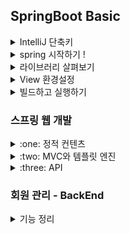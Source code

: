## SpringBoot Basic

<details>
<summary> IntelliJ 단축키 </summary>
<div markdown="1">

## IntelliJ 단축키

### :dart: Getter, Setter 자동생성 단축키

- Widow의 경우: Alt + Inset

</div>
</details>

<details>
<summary> spring 시작하기 ! </summary>
<div markdown="1">

## 프로젝트 생성

- Java 11 사용
- IDE: IntelliJ 또는 Eclipse 사용

### IntelliJ 사용 시 주의사항

IntelliJ 설정에서 [빌드도구 > Gradle] 에서 [빌드 및 실행] 을 모두 Gradle 이 아닌 IntelliJ로 변경해주어야 한다. <br/>
그렇지 않을 경우 Gralde을 통해 실행하여 느려지는 경우가 발생하기 때문이다. IntelliJ를 사용하여 빌드하게 되면 훨씬 빨리 동작한다.

## 스프링 프로젝트 생성 선택

#### 스프링 부트 스타터 사이트로 이동하여 프로젝트 생성

- https://start.spring.io

#### :four_leaf_clover: Project - Maven, Gradle-Groovy Project

- 과거에는 Maven을 많이 사용하였지만, 현재는 Gradle을 많이 사용하는 추세

#### :four_leaf_clover: Language - Java: 11

#### :four_leaf_clover: Spring Boot

- 스프링 버전 선택

## 프로젝트 파일 구성요소

- pom.xml: 메이븐 프로젝트 빌드 파일
- src/main/java: 자바 소스 경로
- src/main/java/DevProjectApplication.java: 애플리케이션을 시작할 수 있는 스프링 구성 메인 클래스 소스파일
- src/main/java.SevletInitializer.java: Project 생성시 Packaging을 War로 선택하였을 때 생성되는 파일
- src/main/resources: 리소스 파일 경로 - 자바 파일을 제외한 모든 파일
- src/main/resources/application.properties: 애플리케이션에서 사용할 여러가지 프로퍼티 정의
- src/main/resouces/static: 스타일시트, 자바스크립트, 이미지 등의 정적 리소스 파일 경로
- src/main/resources/template: 뷰 템플릿(Thymeleaf, Velocity 등) 파일 경로
- src/test: test 코드와 관련된 소스의 경로 - test 코드 중요
- src/build.gradle: version 설정, dependencies 설정

<details>
<summary> build.gradle 코드 보기 </summary>
<div markdown="1">

```java
plugins {
	id 'java'
	id 'org.springframework.boot' version '3.0.1'
	id 'io.spring.dependency-management' version '1.1.0'
}

group = 'hello'
version = '0.0.1-SNAPSHOT'
sourceCompatibility = '17' // java version

repositories {
	mavenCentral() // dependencies 를 다운로드 받는 공개된 사이트 지정
}

dependencies {
	implementation 'org.springframework.boot:spring-boot-starter-thymeleaf'
	implementation 'org.springframework.boot:spring-boot-starter-web'
	testImplementation 'org.springframework.boot:spring-boot-starter-test' // 자동으로 들어가는 dependencies
}

tasks.named('test') {
	useJUnitPlatform()
}

```

</div>
</details>

</div>
</details>

<details>
<summary> 라이브러리 살펴보기 </summary>
<div markdown="1">

## 라이브러리 살펴보기

#### :pushpin: Gradle은 의존관계가 있는 라이브러리를 함께 다운로드 한다.

Console 창에 <br/>
<b>Tomcat started on port(s): 8080 (http) with context path ''</b> <br/>
라는 문구가 뜬다. <br/>
여기서 Tomcat 은 웹서버 이다.

## 스프링 부트 핵심 라이브러리

- spring-boot-starter-web
  - spring-boot-starter-tomcat: 톰캣 - 웹서버
  - spring-webmvc: 스프링 웹 MVC
- spring-boot-starter-thymeleaf: 타임리프 템플릿 엔진(View)
- spring-boot-starter(공통): 스프링부트 + 스프링 코어 + 로깅
  - spring-boot
    - spring-core
  - spring-boot-starter-logging
    - logback, slf4j

## 테스트 라이브러리

- spring-boot-starter-test
  - junit: 테스트 프레임워크
  - mockito: 목 라이브러리
  - assertj: 테스트 코드를 좀 더 편하게 작성하게 도와주는 라이브러리
  - spring-test: 스프링 통합 테스트 지원

</div>
</details>

<details>
<summary> View 환경설정 </summary>
<div markdown="1">

## View 환경설정

### Welcome Page 만들기

- resources/static/index.html
  [참고] static: 변하지 않는 정적 파일

```html
<!DOCTYPE html>
<html>
  <head>
    <title>Hello</title>
    <meta http-equiv="Content-Type" content="text/html; charset=UTF-8" />
  </head>
  <body>
    Hello
    <a href="/hello">hello</a>
  </body>
</html>
```

- 스프링 부트가 제공하는 Welcome Page 기능
  - static/index.html 을 올려두면 Welcome Page 기능 제공

### thymeleaf 템플릿 엔진

- 이를 사용하면 내가 원하는 템플릿으로 변경이 가능
- Controller
  - web application에서 첫번째 진입점이 Controller 이다.
- HelloController.java

```java
import org.springframework.stereotype.Controller;
import org.springframework.ui.Model;
import org.springframework.web.bind.annotation.GetMapping;

@Controller
public class HelloController {

    // web application 에서 /hello 로 들어올 경우 아래의 method 를 호출
    @GetMapping("hello")
    public String hello(Model model){ // Spring이 만들어주는 Model
        model.addAttribute("data", "hello!!"); // model에 data  hello!! 를 넣어준다
        return "hello"; // resources:templates/ + {ViewName} + .html 파일을 찾아 데이터를 넣어줌
    }
}

```

- resources/templates/hello.html

```html
<!DOCTYPE html>
<html xmlns:th="http://www.thymeleaf.org">
  <!--th: thymeleaf 템플릿 엔진, 위의 코드를 넣어주어야 동작 가능-->
  <head>
    <title>Hello</title>
    <meta http-equiv="Content-Type" content="text/html; charset=UTF-8" />
  </head>
  <body>
    <p th:text="'안녕하세요. ' + ${data}">안녕하세요. 손님</p>
  </body>
</html>
```

## 동작 환경 그림

![동작환경그림](https://user-images.githubusercontent.com/81922587/211231632-21291013-efa9-4298-a2e0-d6a035cb3a72.png)

- 컨트롤러에서 리턴 값으로 문자를 반환하면 뷰 리졸버(viewResolver)가 화면을 찾아서 처리
  - 스프링 부트 템플릿 엔진 기본 ViewName 매핑
  - resources:templates/ + {ViewName} + .html

</div>
</details>

<details>
<summary> 빌드하고 실행하기 </summary>
<div markdown="1">

## 빌드하고 실행하기

### 콘솔로 이동

1. ./gradlew build
2. cd build/libs
3. java -jar hello-spring-0.0.1-SNAPSHOT.jar
4. 실행 확인

### 윈도우일 경우

1. 콘솔로 이동 명령 프롬프트(cmd)로 이동
2. ./gradlew gradlew.bat 를 실행하면 됩니다.
3. 명령 프롬프트에서 gradlew.bat 를 실행하려면 gradlew 하고 엔터를 치면 됩니다.
4. gradlew build

### 서버를 배포할 경우

hello-spring-0.0.1-SNAPSHOT.jar 파일을 복사하여 서버에 넣고 java -jar hello-spring-0.0.1-SNAPSHOT.jar를 실행하면 된다.

</div>
</details>

### 스프링 웹 개발

<details>
<summary> :one: 정적 컨텐츠 </summary>
<div markdown="1">

## 정적 컨텐츠

- 스프링 부트 정적 컨텐츠 기능
- 파일을 웹브라우저에 그대로 내려주는 방식
- 스프링에서는 자동으로 제공이 됨

#### resources/static/hello-static.html

```html
<!DOCTYPE html>
<html lang="en">
  <head>
    <meta charset="UTF-8" />
    <title>Title</title>
  </head>
  <body>
    <h1>정적 컨텐츠 입니다.</h1>
  </body>
</html>
```

위 코드의 링크 주소는 http://localhost:8080/hello-static.html 이다.

</div>
</details>

<details>
<summary> :two: MVC와 템플릿 엔진 </summary>
<div markdown="1">

## MVC와 템플릿 엔진

- MVC: Model, View, Controller
- View를 html 형식으로 렌더링 하여 렌더링이 된 html을 고객에게 전달해줌
- 서버에서 파일을 변형하여 내려주는 방식

### Controller

```java
@Controller
public class HelloController {
 @GetMapping("hello-mvc")
 public String helloMvc(@RequestParam("name") String name, Model model) {
 model.addAttribute("name", name);
 return "hello-template";
 }
}
```

### View

화면과 관련된 것들만 관리하도록

```html
<html xmlns:th="http://www.thymeleaf.org">
  <body>
    <p th:text="'hello ' + ${name}">hello! empty</p>
  </body>
</html>
```

### 실행

http://localhost:8080/hello-mvc?name=spring!!!!!!!!!!!!!!!!!!!!!

### MVC, 템플릿 엔진 이미지

![엔진이미지](https://user-images.githubusercontent.com/81922587/211450729-18eaf68f-82b0-43c4-817c-03311e4c701e.png)

</div>
</details>

<details>
<summary> :three: API </summary>
<div markdown="1">

## API

- 서버끼리 통신할 때 사용
- 데이터를 바로 내려줌. 객체를 반환

### @Response Body 문자 변환

- ResponseBody 필수

```java

@Controller
public class HelloController{
  // API 방식
  @GetMapping("hello-string")
  @ResponseBody // 중요, html 응답 body 부분에 data를 직접 넣어준다는 것을 명시함
  public String helloString(@RequestParam("name") String name){
    return "hello " + name; // "hello spring"
    // 위 방식과의 차이는 View를 사용하지 않고 그냥 데이터를 보내준다는 것이다.
    // html 파일을 만들지 않아도 데이터를 웹에 출력한다.
  }
}

```

#### 실행

http://localhost:8080/hello-string?name=spring!!!!!!!!!!!!!!!!!!!!!

### @ResponseBody 객체 반환

- ResponseBody 필수
- 객체를 반환하면 객체가 JSON으로 변환됨
- 원할 경우 원하는 파일 형태로 변환이 가능함 -> 그에 맞는 Converter가 동작

```java
@Controller
public class HelloController{
  @GetMapping("hello-api")
  @ResponseBody
  public Hello helloApi(@RequestParam("name") String name) {
    Hello hello = new Hello();
    hello.setName(name);
    return hello;
  }

  public class Hello{
    private String name;

    public String getName() {
      return name;
    }

    public void setName(String name) {
      this.name = name;
    }
  }
}
```

### @ResponseBody 사용 원리

![@ResponseBody사용원리](https://user-images.githubusercontent.com/81922587/211455512-40184e7c-dca1-4b13-9075-abccaadc14dd.png)

- @ResponseBody 를 사용
  - HTTP의 BODY에 문자 내용을 직접 반환
  - viewResolver 대신에 HttpMessageConverter 가 동작
  - 기본 문자처리: StringHttpMessageConverter
  - 기본 객체처리: MappingJackson2HttpMessageConverter
  - byte 처리 등등 기타 여러 HttpMessageConverter가 기본으로 등록되어 있음

</div>
</details>

### 회원 관리 - BackEnd

<details>
<summary> 기능 정리 </summary>
<div markdown="1">

## 기능

- 데이터: 회원ID, 이름
- 기능: 회원등록, 조회
- 아직 데이터 저장소가 선정되지 않음
- (가상의 시나리오)

### Web Application 계층 구조

![계층구조](https://user-images.githubusercontent.com/81922587/211459259-3936003d-b2e8-484e-86d6-a401c637b3bb.png)

- 컨트롤러: 웹 MVC의 컨트롤러 역할
- 서비스: 핵심 비즈니스 로직 구현
- 리포지토리: 데이터베이스에 접근, 도메인 객체를 DB에 저장하고 관리
- 도메인: 비즈니스 도메인 객체, ex) 회원, 주문, 쿠폰 등등 주로 데이터베이스에 저장하고 관리됨

</div>
</details>
